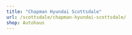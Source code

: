 ```yaml
---
title: "Chapman Hyundai Scottsdale"
url: /scottsdale/chapman-hyundai-scottsdale/
shop: Autohaus
---
```

